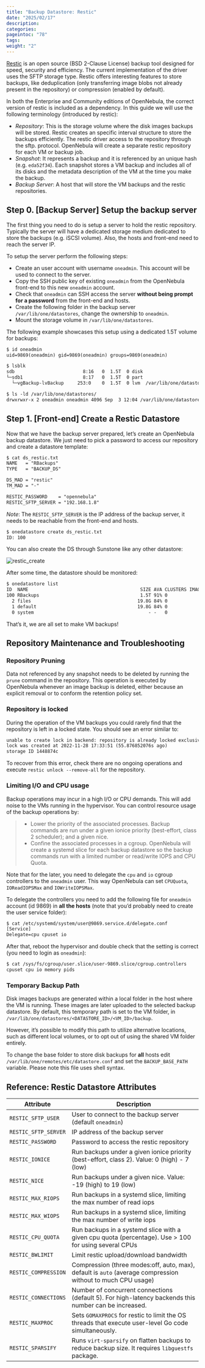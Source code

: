 ```yaml
---
title: "Backup Datastore: Restic"
date: "2025/02/17"
description:
categories:
pageintoc: "78"
tags:
weight: "2"
---
```


<a id="vm-backups-restic"></a>

<!--# Backup Datastore: Restic -->

[Restic](https://restic.net/) is an open source (BSD 2-Clause License) backup tool designed for speed, security and efficiency. The current implementation of the driver uses the SFTP storage type. Restic offers interesting features to store backups, like deduplication (only transferring image blobs not already present in the repository) or compression (enabled by default).

In both the Enterprise and Community editions of OpenNebula, the correct version of restic is included as a dependency. In this guide we will use the following terminology (introduced by restic):

- *Repository*: This is the storage volume where the disk images backups will be stored. Restic creates an specific interval structure to store the backups efficiently. The restic driver access to the repository through the sftp. protocol. OpenNebula will create a separate restic repository for each VM or backup job.
- *Snapshot*: It represents a backup and it is referenced by an unique hash (e.g. `eda52f34`). Each snapshot stores a VM backup and includes all of its disks and the metadata description of the VM at the time you make the backup.
- *Backup Server*: A host that will store the VM backups and the restic repositories.

## Step 0. [Backup Server] Setup the backup server

The first thing you need to do is setup a server to hold the restic repository. Typically the server will have a dedicated storage medium dedicated to store the backups (e.g. iSCSI volume). Also, the hosts and front-end need to reach the server IP.

To setup the server perform the following steps:

- Create an user account with username `oneadmin`. This account will be used to connect to the server.
- Copy the SSH public key of existing `oneadmin` from the OpenNebula front-end to this new `oneadmin` account.
- Check that `oneadmin` can SSH access the server **without being prompt for a password** from the front-end and hosts.
- Create the following folder in the backup server `/var/lib/one/datastores`, change the ownership to `oneadmin`.
- Mount the storage volume in `/var/lib/one/datastores`.

The following example showcases this setup using a dedicated 1.5T volume for backups:

```default
$ id oneadmin
uid=9869(oneadmin) gid=9869(oneadmin) groups=9869(oneadmin)
```

```default
$ lsblk
sdb                         8:16   0  1.5T  0 disk
└─sdb1                      8:17   0  1.5T  0 part
  └─vgBackup-lvBackup     253:0    0  1.5T  0 lvm  /var/lib/one/datastores
```

```default
$ ls -ld /var/lib/one/datastores/
drwxrwxr-x 2 oneadmin oneadmin 4096 Sep  3 12:04 /var/lib/one/datastores/
```

## Step 1. [Front-end] Create a Restic Datastore

Now that we have the backup server prepared, let’s create an OpenNebula backup datastore. We just need to pick a password to access our repository and create a datastore template:

```default
$ cat ds_restic.txt
NAME   = "RBackups"
TYPE   = "BACKUP_DS"

DS_MAD = "restic"
TM_MAD = "-"

RESTIC_PASSWORD    = "opennebula"
RESTIC_SFTP_SERVER = "192.168.1.8"
```

*Note*: The `RESTIC_SFTP_SERVER` is the IP address of the backup server, it needs to be reachable from the front-end and hosts.

```default
$ onedatastore create ds_restic.txt
ID: 100
```

You can also create the DS through Sunstone like any other datastore:

![restic_create](/images/backup_restic_create.png)

After some time, the datastore should be monitored:

```default
$ onedatastore list
ID  NAME                                         SIZE AVA CLUSTERS IMAGES TYPE DS      TM      STAT
100 RBackups                                     1.5T 91% 0             0 bck  restic  -       on
  2 files                                       19.8G 84% 0             0 fil  fs      local   on
  1 default                                     19.8G 84% 0             1 img  fs      local   on
  0 system                                          - -   0             0 sys  -       local   on
```

That’s it, we are all set to make VM backups!

## Repository Maintenance and Troubleshooting

### Repository Pruning

Data not referenced by any snapshot needs to be deleted by running the `prune` command in the repository. This operation is executed by OpenNebula whenever an image backup is deleted, either because an explicit removal or to conform the retention policy set.

### Repository is locked

During the operation of the VM backups you could rarely find that the repository is left in a locked state. You should see an error similar to:

```default
unable to create lock in backend: repository is already locked exclusively by PID 111971 on ubuntu2204-kvm-qcow2-6-5-yci34-0 by oneadmin (UID 9869, GID 9869)
lock was created at 2022-11-28 17:33:51 (55.876852076s ago)
storage ID 1448874c
```

To recover from this error, check there are no ongoing operations and execute `restic unlock --remove-all` for the repository.

### Limiting I/O and CPU usage

Backup operations may incur in a high I/O or CPU demands. This will add noise to the VMs running in the hypervisor. You can control resource usage of the backup operations by:

> * Lower the priority of the associated processes. Backup commands are run under a given ionice priority (best-effort, class 2 scheduler); and a given nice.
> * Confine the associated processes in a cgroup. OpenNebula will create a systemd slice for each backup datastore so the backup commands run with a limited number or read/write IOPS and CPU Quota.

Note that for the later, you need to delegate the `cpu` and `io` cgroup controllers to the `oneadmin` user. This way OpenNebula can set `CPUQuota`, `IOReadIOPSMax` and `IOWriteIOPSMax`.

To delegate the controllers you need to add the following file for `oneadmin` account (id 9869) in **all the hosts** (note that you’d probably need to create the user service folder):

```default
$ cat /etc/systemd/system/user@9869.service.d/delegate.conf
[Service]
Delegate=cpu cpuset io
```

After that, reboot the hypervisor and double check that the setting is correct (you need to login as `oneadmin`):

```default
$ cat /sys/fs/cgroup/user.slice/user-9869.slice/cgroup.controllers
cpuset cpu io memory pids
```

### Temporary Backup Path

Disk images backups are generated within a local folder in the host where the VM is running. These images are later uploaded to the selected backup datastore. By default, this temporary path is set to the VM folder, in `/var/lib/one/datastores/<DATASTORE_ID>/<VM_ID>/backup`.

However, it’s possible to modify this path to utilize alternative locations, such as different local volumes, or to opt out of using the shared VM folder entirely.

To change the base folder to store disk backups for **all** hosts edit `/var/lib/one/remotes/etc/datastore.conf` and set the `BACKUP_BASE_PATH` variable. Please note this file uses shell syntax.

## Reference: Restic Datastore Attributes

| Attribute            | Description                                                                                                 |
|----------------------|-------------------------------------------------------------------------------------------------------------|
| `RESTIC_SFTP_USER`   | User to connect to the backup server (default `oneadmin`)                                                   |
| `RESTIC_SFTP_SERVER` | IP address of the backup server                                                                             |
| `RESTIC_PASSWORD`    | Password to access the restic repository                                                                    |
| `RESTIC_IONICE`      | Run backups under a given ionice priority (best-effort, class 2). Value: 0 (high) - 7 (low)                 |
| `RESTIC_NICE`        | Run backups under a given nice. Value: -19 (high) to 19 (low)                                               |
| `RESTIC_MAX_RIOPS`   | Run backups in a systemd slice, limiting the max number of read iops                                        |
| `RESTIC_MAX_WIOPS`   | Run backups in a systemd slice, limiting the max number of write iops                                       |
| `RESTIC_CPU_QUOTA`   | Run backups in a systemd slice with a given cpu quota (percentage). Use > 100 for using several CPUs        |
| `RESTIC_BWLIMIT`     | Limit restic upload/download bandwidth                                                                      |
| `RESTIC_COMPRESSION` | Compression (three modes:off, auto, max), default is `auto` (average compression without to much CPU usage) |
| `RESTIC_CONNECTIONS` | Number of concurrent connections (default 5). For high-latency backends this number can be increased.       |
| `RESTIC_MAXPROC`     | Sets `GOMAXPROCS` for restic to limit the OS threads that execute user-level Go code simultaneously.        |
| `RESTIC_SPARSIFY`    | Runs `virt-sparsify` on flatten backups to reduce backup size. It requires `libguestfs` package.            |
